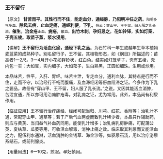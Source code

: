 ### 王不留行

【原文】  **甘苦而平**。**其性行而不住**，**能走血分**，**通经脉**，**乃阳明冲任之药**。<small>阳明多气多血。</small>**除风去痹**，**止血定痛**，**通经利便**，**下乳**，<small>俗云：穿山甲、王不留，妇人服之乳长流。</small>**催生**。**治金疮**<small>止血。</small>**痈疮**，<small>散血。</small>**出竹木刺**。**孕妇忌之**。**花如铃铎**，**实如灯笼**，**子壳五棱**。**取苗子蒸**，**浆水浸用**。

【讲解】**王不留行为活血化瘀，通经下乳之品**。为石竹科一年生或越年生草本植物麦蓝菜的成熟种子。别名留行子，王不留。其植物形态，如《纲目》所描述的：苗高者1一2尺。3一4月开小花如铎铃状，红白色。结实如灯笼草子，壳有五棱，壳内包一实：大如豆，实内细子，大如菘子，生白熟黑，正圆如细珠。生用或炒用。

本品味苦，性平。入肝、胃经。味苦主泄，专走血分，通利血脉，其特点是行而不住，走而不守，以治经行不畅而腹痛，及血滞经闭等瘀血阻滞之证。今多作为下乳之要品，故俗有“穿山甲、王不留，妇人服了乳长流。”之说。又因其能活血消肿，苦泄宣通，所以亦可用治痈肿疮毒，对乳痈之证，尤为常用。此外，本品尚有利尿作用。

【临证应用】王不留行治疗痛经、经闭可配当归、川芎、红花、香附等；治乳汁不通，常配穿山甲、通草等；若于产后气血两虚而致乳汁稀少者，本品只作辅助药，则应与黄芪、当归益气补血药同用，能使乳汁增多；治乳痈乳房肿痛，可配蒲公英、夏枯草、瓜蒌等用，可收活血解毒，消肿止痛之效。临床取其利尿而又能活血之力，配伍利水通淋，活血消肿的金钱草、海金沙等，如驱尿石汤，用以治疗泌尿系结石，或前列腺炎。

【用量用法】6一10克，煎服。孕妇慎用。